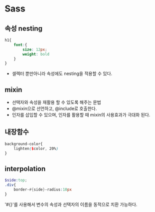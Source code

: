 # Sass

## 속성 nesting

```scss
h1{
    font:{
        size: 12px;
        weight: bold
    }
}
```

- 셀렉터 뿐만아니라 속성에도 nesting을 적용할 수 있다. 



## mixin

- 선택자와 속성을 재활용 할 수 있도록 해주는 문법
- @mixin으로 선언하고, @include로 호출한다. 
- 인자를 삽입할 수 있으며, 인자를 활용할 때 mixin의 사용효과가 극대화 된다. 



## 내장함수

```scss
background-color{
    lighten($color, 20%)
}
```



## interpolation

```scss
$side:top;
.div{
    border-#{side}-radius:10px
}
```

'#{}'를 사용해서 변수의 속성과 선택자의 이름을 동적으로 치환 가능하다. 